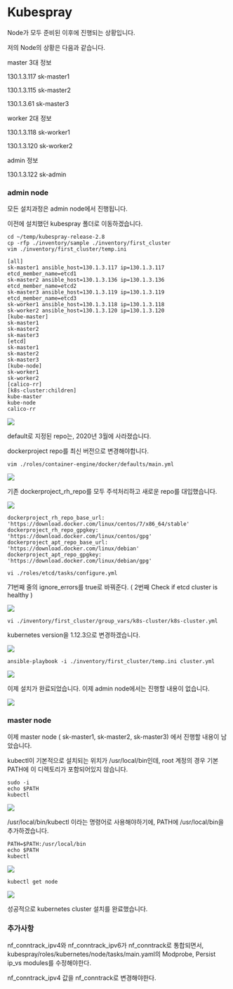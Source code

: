 # Kubespray

Node가 모두 준비된 이후에 진행되는 상황입니다.

저의 Node의 상황은 다음과 같습니다.

master 3대 정보

130.1.3.117 sk-master1

130.1.3.115 sk-master2

130.1.3.61 sk-master3

worker 2대 정보

130.1.3.118 sk-worker1

130.1.3.120 sk-worker2 

admin 정보

130.1.3.122 sk-admin


### admin node

모든 설치과정은 admin node에서 진행됩니다.

이전에 설치했던 kubespray 폴더로 이동하겠습니다.

``` shell
cd ~/temp/kubespray-release-2.8
cp -rfp ./inventory/sample ./inventory/first_cluster
vim ./inventory/first_cluster/temp.ini
```
``` shell
[all]
sk-master1 ansible_host=130.1.3.117 ip=130.1.3.117 etcd_member_name=etcd1
sk-master2 ansible_host=130.1.3.136 ip=130.1.3.136 etcd_member_name=etcd2
sk-master3 ansible_host=130.1.3.119 ip=130.1.3.119 etcd_member_name=etcd3
sk-worker1 ansible_host=130.1.3.118 ip=130.1.3.118
sk-worker2 ansible_host=130.1.3.120 ip=130.1.3.120
[kube-master]
sk-master1
sk-master2
sk-master3
[etcd]
sk-master1
sk-master2
sk-master3
[kube-node]
sk-worker1
sk-worker2
[calico-rr]
[k8s-cluster:children]
kube-master
kube-node
calico-rr
```

<img src="/images/kubespray/admin36.jpg">

default로 지정된 repo는, 2020년 3월에 사라졌습니다.

dockerproject repo를 최신 버전으로 변경해야합니다.

``` shell
vim ./roles/container-engine/docker/defaults/main.yml
```
<img src="/images/kubespray/admin37.jpg">

기존 dockerproject_rh_repo를 모두 주석처리하고 새로운 repo를 대입했습니다.

<img src="/images/kubespray/admin38.jpg">

``` shell
dockerproject_rh_repo_base_url: 'https://download.docker.com/linux/centos/7/x86_64/stable'
dockerproject_rh_repo_gpgkey: 'https://download.docker.com/linux/centos/gpg'
dockerproject_apt_repo_base_url: 'https://download.docker.com/linux/debian'
dockerproject_apt_repo_gpgkey: 'https://download.docker.com/linux/debian/gpg'
```

```shell
vi ./roles/etcd/tasks/configure.yml
```

71번째 줄의 ignore_errors를 true로 바꿔준다.  ( 2번째 Check if etcd cluster is healthy )

<img src="/images/kubespray/admin39.jpg">

``` shell
vi ./inventory/first_cluster/group_vars/k8s-cluster/k8s-cluster.yml 
```

kubernetes version을 1.12.3으로 변경하겠습니다.

<img src="/images/kubespray/admin40.jpg">

``` shell
ansible-playbook -i ./inventory/first_cluster/temp.ini cluster.yml
```

<img src="/images/kubespray/admin41.jpg">

이제 설치가 완료되었습니다. 이제 admin node에서는 진행할 내용이 없습니다.

<img src="/images/kubespray/admin42.jpg">


### master node

이제 master node ( sk-master1, sk-master2, sk-master3) 에서 진행할 내용이 남았습니다.

kubectl이 기본적으로 설치되는 위치가 /usr/local/bin인데, root 계정의 경우 기본 PATH에 이 디렉토리가 포함되어있지 않습니다.

```shell
sudo -i
echo $PATH
kubectl
```
<img src="/images/kubespray/admin43.jpg">

/usr/local/bin/kubectl 이라는 명령어로 사용해야하기에, PATH에 /usr/local/bin을 추가하겠습니다.

``` shell
PATH=$PATH:/usr/local/bin
echo $PATH
kubectl
```

<img src="/images/kubespray/admin44.jpg">

``` shell
kubectl get node
```

<img src="/images/kubespray/admin45.jpg">

성공적으로 kubernetes cluster 설치를 완료했습니다.





### 추가사항

nf_conntrack_ipv4와 nf_conntrack_ipv6가 nf_conntrack로 통합되면서, kubespray/roles/kubernetes/node/tasks/main.yaml의 Modprobe, Persist ip_vs modules를 수정해야한다.

nf_conntrack_ipv4 값을 nf_conntrack로 변경해야한다.